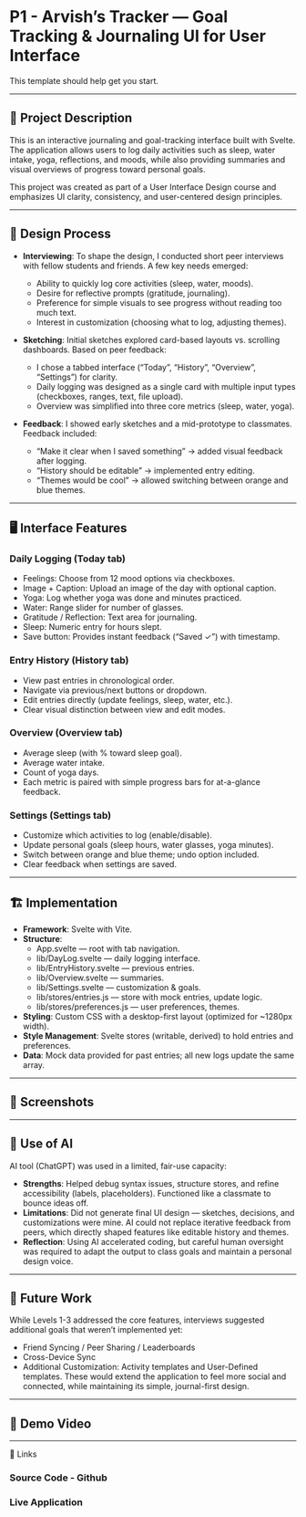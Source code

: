 # P1 - Arvish’s Tracker — Goal Tracking & Journaling UI for User Interface

This template should help get you start.

---

## 📖 Project Description

This is an interactive journaling and goal-tracking interface built with Svelte. The application allows users to log daily activities such as sleep, water intake, yoga, reflections, and moods, while also providing summaries and visual overviews of progress toward personal goals.

This project was created as part of a User Interface Design course and emphasizes UI clarity, consistency, and user-centered design principles.

---

## 📝 Design Process

- **Interviewing**:
To shape the design, I conducted short peer interviews with fellow students and friends. A few key needs emerged:
  - Ability to quickly log core activities (sleep, water, moods).
  - Desire for reflective prompts (gratitude, journaling).
  - Preference for simple visuals to see progress without reading too much text.
  - Interest in customization (choosing what to log, adjusting themes).

- **Sketching**:
Initial sketches explored card-based layouts vs. scrolling dashboards. Based on peer feedback:
  - I chose a tabbed interface (“Today”, “History”, “Overview”, “Settings”) for clarity.
  - Daily logging was designed as a single card with multiple input types (checkboxes, ranges, text, file upload).
  - Overview was simplified into three core metrics (sleep, water, yoga).

- **Feedback**:
I showed early sketches and a mid-prototype to classmates. Feedback included:
  - “Make it clear when I saved something” → added visual feedback after logging.
  - “History should be editable” → implemented entry editing.
  - “Themes would be cool” → allowed switching between orange and blue themes.

---

## 🖥️ Interface Features

### Daily Logging (Today tab)

- Feelings: Choose from 12 mood options via checkboxes.
- Image + Caption: Upload an image of the day with optional caption.
- Yoga: Log whether yoga was done and minutes practiced.
- Water: Range slider for number of glasses.
- Gratitude / Reflection: Text area for journaling.
- Sleep: Numeric entry for hours slept.
- Save button: Provides instant feedback (“Saved ✓”) with timestamp.

### Entry History (History tab)

- View past entries in chronological order.
- Navigate via previous/next buttons or dropdown.
- Edit entries directly (update feelings, sleep, water, etc.).
- Clear visual distinction between view and edit modes.

### Overview (Overview tab)

- Average sleep (with % toward sleep goal).
- Average water intake.
- Count of yoga days.
- Each metric is paired with simple progress bars for at-a-glance feedback.

### Settings (Settings tab)

- Customize which activities to log (enable/disable).
- Update personal goals (sleep hours, water glasses, yoga minutes).
- Switch between orange and blue theme; undo option included.
- Clear feedback when settings are saved.

---

## 🏗️ Implementation

- **Framework**: Svelte with Vite.
- **Structure**:
  - App.svelte — root with tab navigation.
  - lib/DayLog.svelte — daily logging interface.
  - lib/EntryHistory.svelte — previous entries.
  - lib/Overview.svelte — summaries.
  - lib/Settings.svelte — customization & goals.
  - lib/stores/entries.js — store with mock entries, update logic.
  - lib/stores/preferences.js — user preferences, themes.
- **Styling**: Custom CSS with a desktop-first layout (optimized for ~1280px width).
- **Style Management**: Svelte stores (writable, derived) to hold entries and preferences.
- **Data**: Mock data provided for past entries; all new logs update the same array.

---

## 📸 Screenshots

---

## 🤖 Use of AI
AI tool (ChatGPT) was used in a limited, fair-use capacity:
- **Strengths**: Helped debug syntax issues, structure stores, and refine accessibility (labels, placeholders). Functioned like a classmate to bounce ideas off.
- **Limitations**: Did not generate final UI design — sketches, decisions, and customizations were mine. AI could not replace iterative feedback from peers, which directly shaped features like editable history and themes.
- **Reflection**: Using AI accelerated coding, but careful human oversight was required to adapt the output to class goals and maintain a personal design voice.

---

## 🔮 Future Work
While Levels 1-3 addressed the core features, interviews suggested additional goals that weren’t implemented yet:
- Friend Syncing / Peer Sharing / Leaderboards
- Cross-Device Sync
- Additional Customization: Activity templates and User-Defined templates.
These would extend the application to feel more social and connected, while maintaining its simple, journal-first design.

--- 

## 🎥 Demo Video

---

🔗 Links

### Source Code - Github
### Live Application
